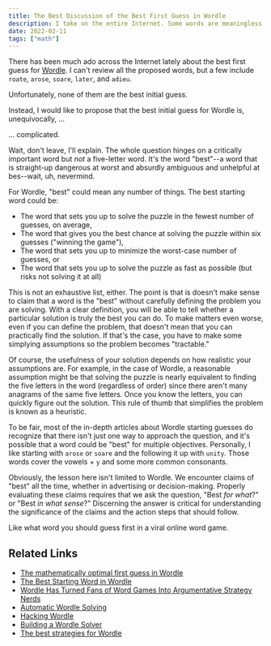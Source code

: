 ```yaml
---
title: The Best Discussion of the Best First Guess in Wordle
description: I take on the entire Internet. Some words are meaningless. You learn a lesson that will serve you well far beyond Wordle. I get to use the word "heuristic" in a sentence.
date: 2022-02-11
tags: ["math"]
---
```

There has been much ado across the Internet lately
about the best first guess for [Wordle](https://www.powerlanguage.co.uk/wordle/).
I can't review all the proposed words, but a few include 
`roate`, `arose`, `soare`, `later`, and `adieu`.

Unfortunately, none of them are the best initial guess.

Instead, I would like to propose that the best initial guess for Wordle is, unequivocally, ...

... complicated.

Wait, don't leave, I'll explain. 
The whole question hinges on a critically important word 
but *not* a five-letter word. It's the word "best"--a word that is straight-up dangerous at worst and absurdly ambiguous and unhelpful at bes--wait, uh, nevermind.

For Wordle, "best" could mean any number of things. 
The best starting word could be:
- The word that sets you up to solve the puzzle in the fewest number of guesses, on average, 
- The word that gives you the best chance at solving the puzzle within six guesses ("winning the game"),
- The word that sets you up to minimize the worst-case number of guesses, or
- The word that sets you up to solve the puzzle as fast as possible (but risks not solving it at all)

This is not an exhaustive list, either. The point is that is doesn't make sense to claim that a word is the "best" without carefully defining the problem you are solving. With a clear definition, you will be able to tell whether a particular solution is truly the best you can do. 
To make matters even worse,
even if you can define the problem,
that doesn't mean that you can practically find the solution.
If that's the case,
you have to make some simplying assumptions
so the problem becomes "tractable."

Of course, the usefulness of your solution depends on how realistic
your assumptions are.
For example,
in the case of Wordle,
a reasonable assumption might be that solving the puzzle
is nearly equivalent to finding the five letters in the word (regardless of order)
since there aren't many anagrams of the same five letters.
Once you know the letters, you can quickly figure out the solution.
This rule of thumb that simplifies the problem is known as a heuristic.

To be fair, most of the in-depth articles about Wordle starting guesses do recognize that there isn't just one way to approach the question, 
and it's possible that a word could be "best" for multiple objectives.
Personally, I like starting with `arose` or `soare` and the following it up with `unity`. Those words cover the vowels + `y` and some more common consonants.

Obviously, the lesson here isn't limited to Wordle.
We encounter claims of "best" all the time, 
whether in advertising or decision-making.
Properly evaluating these claims requires that we
ask the question, "Best *for what*?" or "Best *in what sense*?"
Discerning the answer is critical for understanding
the significance of the claims
and the action steps that should follow.

Like what word you should guess first in a viral online word game.

## Related Links
- [The mathematically optimal first guess in Wordle](https://medium.com/@tglaiel/the-mathematically-optimal-first-guess-in-wordle-cbcb03c19b0a)
- [The Best Starting Word in Wordle](https://bert.org/2021/11/24/the-best-starting-word-in-wordle/)
- [Wordle Has Turned Fans of Word Games Into Argumentative Strategy Nerds](https://www.wsj.com/articles/wordle-has-turned-fans-of-word-games-into-argumentative-strategy-nerds-11641831311?mod=e2tw)
- [Automatic Wordle Solving](https://towardsdatascience.com/automatic-wordle-solving-a305954b746e)
- [Hacking Wordle](https://towardsdatascience.com/hacking-wordle-f759c53319d0)
- [Building a Wordle Solver](https://blogs.mathworks.com/loren/2022/01/18/building-a-wordle-solver/)
- [The best strategies for Wordle](http://sonorouschocolate.com/notes/index.php?title=The_best_strategies_for_Wordle)

